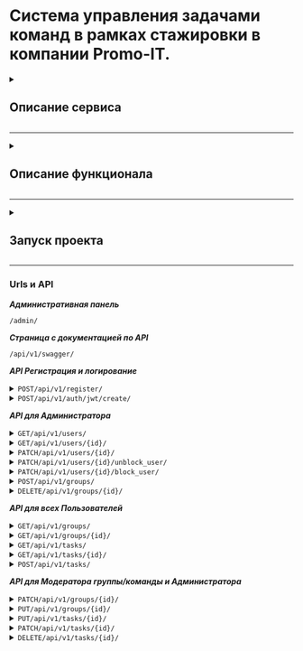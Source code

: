 # Система управления задачами команд в рамках стажировки в компании Promo-IT.

<details>
<summary>

## Описание сервиса
</summary>
Backend приложение, которое позволяет командам организовать и управлять своими задачами, временем.

</details>

---
<details>
<summary>

## Описание функционала
</summary>

текст

</details>

---
<details>
<summary>

## Запуск проекта
</summary>

### 1. Клонирование репозиторий
```bash
git clone https://github.com/Hashtagich/Team_tasker.git
```

### 2. Установка переменных окружения
***В корене проекта заполняем файл template.db.env и переименовываем его в db.env или просто создаём файл db.env и заполняем его***
```bash
POSTGRES_DB=Например, db
POSTGRES_USER=Например, db
POSTGRES_PASSWORD=Например, db
```

***В папке backend заполняем файл template.env и переименовываем его в .env или просто создаём файл .env и заполняем его***
 ```bash
 SECRET_KEY='Ваш секретный ключ проекта'
 DEBUG=Булевое значение True или False
 ALLOWED_HOSTS='Разрешенные хосты'
 LANGUAGE_CODE='Язык, например, ru'
 TIME_ZONE='Временная зона, например, UTC'

 DB_NAME='Имя Базы данных (БД), например, db'
 DB_LOGIN='Логин БД, например, db'
 DB_PASS='Пароль БД, например, db'
 DB_HOST='Хост БД, например, db'
 DB_PORT='Порт БД, например, 5432'
 
 EMAIL_BACKEND='Сервис для почты, например, django.core.mail.backends.smtp.EmailBackend'
 EMAIL_HOST='Хост почты, например для gmail smtp.gmail.com или smtp.mail.ru для mail'
 EMAIL_PORT=Порт почты, например, 587
 DEFAULT_FROM_EMAIL='Почта с которой будет отправлять письма youremail@gmail.com если выбрали smtp.gmail.com'
 EMAIL_USE_TLS=Булевое значение True или False причём EMAIL_USE_TLS не равен EMAIL_USE_SSL
 EMAIL_USE_SSL=Булевое значение True или False причём EMAIL_USE_TLS не равен EMAIL_USE_SSL
 EMAIL_HOST_PASSWORD='Пароль для внешнего приложения для доступа к почте, подробнее тут https://help.mail.ru/mail/security/protection/external/'
 NOTIFICATION_EMAIL='Перечень почт куда будут отправлять письма, пишите через пробел, можно указать одну'

 ```

### 3. Сборка и запуск контейнеров

```bash

docker-compose up --build -d

```


### 4. Инициализация БД (Создание ролей для пользователей)

```bash

docker-compose exec web python manage.py initialize_db

```


### 5. Создание суперпользователя.

```bash

docker-compose exec web python manage.py createsuperuser

```

</details>

___

### Urls и API

***Административная панель***

<code>/admin/</code>

***Страница с документацией по API***

<code>/api/v1/swagger/</code>

***API Регистрация и логирование***
<details>
<summary><code>POST/api/v1/register/</code></summary>

*Регистрация пользователя. Необходимо ввести фамилию, имя, отчество, роль, почту и пароль. Пароль должен быть не менее 8 символов и содержать минимум одну строчную латинскую букву и цифры.*

```
{
  "first_name": "string",
  "last_name": "string",
  "middle_name": "string",
  "email": "user@example.com",
  "password": "string"
}
```

</details>
<details>
<summary><code>POST/api/v1/auth/jwt/create/</code></summary>

*Логирование пользователя и генерация токена. Необходимо ввести почту и пароль пользователя.*

```
{
  "email": "string",
  "password": "string"
}
```

</details>

***API для Администратора***
<details>
<summary><code>GET/api/v1/users/</code></summary>

*Получение списка всех пользователей*
```
[
  {
    "id": 0,
    "first_name": "string",
    "last_name": "string",
    "middle_name": "string",
    "role": "",
    "phone": "string",
    "email": "user@example.com",
    "is_staff": true,
    "is_active": true,
    "is_blocked": true
  }
]
```
</details>
<details>
<summary><code>GET/api/v1/users/{id}/</code></summary>

*Получение информации о пользователе через его id*

```
{
  "id": 0,
  "first_name": "string",
  "last_name": "string",
  "middle_name": "string",
  "role": "",
  "phone": "string",
  "email": "user@example.com",
  "is_staff": true,
  "is_active": true,
  "is_blocked": true
}
```

</details>
<details>
<summary><code>PATCH/api/v1/users/{id}/</code></summary>

*Редактирования конкретного пользователя по ID*

```
{
  "first_name": "string",
  "last_name": "string",
  "middle_name": "string",
  "role": 0,
  "is_staff": true,
  "is_active": true,
  "is_blocked": true
}
```

</details>
<details>
<summary><code>PATCH/api/v1/users/{id}/unblock_user/</code></summary>

*Разблокировка пользователя*

</details>
<details>
<summary><code>PATCH/api/v1/users/{id}/block_user/</code></summary>

*Блокировка пользователя*

</details>
<details>
<summary><code>POST/api/v1/groups/</code></summary>

*Создание группы/команды*

```
{
  "name": "string",
  "leader": 0,
  "moderators": [
    0
  ],
  "specialists": [
    0
  ]
}
```

</details>
<details>
<summary><code>DELETE/api/v1/groups/{id}/</code></summary>

*Удаление группы/команды*

</details>

***API для всех Пользователей***

<details>
<summary><code>GET/api/v1/groups/</code></summary>

*Получение всех групп/команд*

```
[
  {
    "id": 0,
    "name": "string",
    "leader": {
      "id": 0,
      "first_name": "string",
      "last_name": "string",
      "middle_name": "string"
    },
    "moderators": [
      {
        "id": 0,
        "first_name": "string",
        "last_name": "string",
        "middle_name": "string"
      }
    ],
    "specialists": [
      {
        "id": 0,
        "first_name": "string",
        "last_name": "string",
        "middle_name": "string"
      }
    ],
    "datetime_update": "2024-10-14T21:33:27.079Z",
    "datetime_create": "2024-10-14T21:33:27.079Z"
  }
]
```

</details>
<details>
<summary><code>GET/api/v1/groups/{id}/</code></summary>

*Получение конкретной группы/команды по ID*

```
{
  "id": 0,
  "name": "string",
  "leader": {
    "id": 0,
    "first_name": "string",
    "last_name": "string",
    "middle_name": "string"
  },
  "moderators": [
    {
      "id": 0,
      "first_name": "string",
      "last_name": "string",
      "middle_name": "string"
    }
  ],
  "specialists": [
    {
      "id": 0,
      "first_name": "string",
      "last_name": "string",
      "middle_name": "string"
    }
  ],
  "datetime_update": "2024-10-14T21:34:04.886Z",
  "datetime_create": "2024-10-14T21:34:04.886Z"
}
```

</details>
<details>
<summary><code>GET/api/v1/tasks/</code></summary>

*Получение всех задач*

```
[
  {
    "name": "string",
    "description": "string",
    "status": "new",
    "author": {
      "id": 0,
      "first_name": "string",
      "last_name": "string",
      "middle_name": "string"
    },
    "implementer": {
      "id": 0,
      "first_name": "string",
      "last_name": "string",
      "middle_name": "string"
    },
    "datetime_start": "2024-10-14T21:48:57.238Z",
    "datetime_finish_plan": "2024-10-14T21:48:57.238Z",
    "datetime_finish_fact": "2024-10-14T21:48:57.238Z",
    "datetime_create": "2024-10-14T21:48:57.238Z"
  }
]
```

</details>
<details>
<summary><code>GET/api/v1/tasks/{id}/</code></summary>

*Получение конкретной задачи по ID*

```
{
  "name": "string",
  "description": "string",
  "status": "new",
  "author": {
    "id": 0,
    "first_name": "string",
    "last_name": "string",
    "middle_name": "string"
  },
  "implementer": {
    "id": 0,
    "first_name": "string",
    "last_name": "string",
    "middle_name": "string"
  },
  "datetime_start": "2024-10-14T21:49:49.575Z",
  "datetime_finish_plan": "2024-10-14T21:49:49.575Z",
  "datetime_finish_fact": "2024-10-14T21:49:49.575Z",
  "datetime_create": "2024-10-14T21:49:49.575Z"
}
```

</details>
<details>
<summary><code>POST/api/v1/tasks/</code></summary>

*Создание задачи. Автором становиться текущий пользователь. Название и описание являются обязательными к заполнению.*

```
{
  "name": "string",
  "description": "string",
  "status": "new",
  "author": {
    "id": 0,
    "first_name": "string",
    "last_name": "string",
    "middle_name": "string"
  },
  "implementer": {
    "id": 0,
    "first_name": "string",
    "last_name": "string",
    "middle_name": "string"
  },
  "datetime_start": "2024-10-14T21:49:49.575Z",
  "datetime_finish_plan": "2024-10-14T21:49:49.575Z",
  "datetime_finish_fact": "2024-10-14T21:49:49.575Z",
  "datetime_create": "2024-10-14T21:49:49.575Z"
}
```

</details>

***API для Модератора группы/команды и Администратора***

<details>
<summary><code>PATCH/api/v1/groups/{id}/</code></summary>

*Частичное редактирование конкретной группы/команды по ID*

```
{
  "name": "string",
  "leader": 0,
  "moderators": [
    0
  ],
  "specialists": [
    0
  ]
}
```

</details>
<details>
<summary><code>PUT/api/v1/groups/{id}/</code></summary>

*Полное редактирование конкретной группы/команды по ID*

```
{
  "name": "string",
  "leader": 0,
  "moderators": [
    0
  ],
  "specialists": [
    0
  ]
}
```

</details>
<details>
<summary><code>PUT/api/v1/tasks/{id}/</code></summary>

*Полное редактирование конкретной задачи по ID. Может выполнить также автор задачи.*

```
{
  "name": "string",
  "description": "string",
  "status": "new",
  "implementer": 0,
  "datetime_start": "2024-10-14T21:54:32.618Z",
  "datetime_finish_plan": "2024-10-14T21:54:32.618Z",
  "datetime_finish_fact": "2024-10-14T21:54:32.618Z"
}
```

</details>
<details>
<summary><code>PATCH/api/v1/tasks/{id}/</code></summary>

*Частичное редактирование конкретной задачи по ID. Может выполнить также автор задачи.*

```
{
  "name": "string",
  "description": "string",
  "status": "new",
  "implementer": 0,
  "datetime_start": "2024-10-14T21:54:32.618Z",
  "datetime_finish_plan": "2024-10-14T21:54:32.618Z",
  "datetime_finish_fact": "2024-10-14T21:54:32.618Z"
}
```

</details>
<details>
<summary><code>DELETE/api/v1/tasks/{id}/</code></summary>

*Удаление конкретной задачи по ID. Может выполнить также автор задачи.*

</details>
